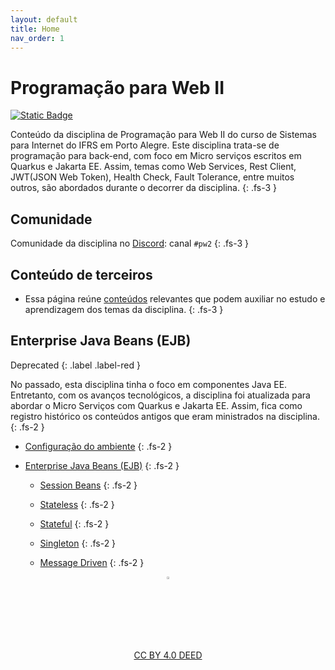 ```yaml
---
layout: default
title: Home
nav_order: 1
---
```


# Programação para Web II

[![Static Badge](https://img.shields.io/badge/Discord%20-%20%23pw2%20-%20%237792C8)](https://discord.gg/4meCsgkgpp)

Conteúdo da disciplina de Programação para Web II do curso de Sistemas para
Internet do IFRS em Porto Alegre. Este disciplina trata-se de programação para
back-end, com foco em Micro serviços escritos em Quarkus e Jakarta EE. Assim,
temas como Web Services, Rest Client, JWT(JSON Web Token), Health Check, Fault
Tolerance, entre muitos outros, são abordados durante o decorrer da disciplina.
{: .fs-3 }

## Comunidade

Comunidade da disciplina no [Discord](https://discord.com/invite/C29cqvm):
canal `#pw2`
{: .fs-3 }

## Conteúdo de terceiros

* Essa página reúne [conteúdos](topicos/terceiros/terceiros.md) relevantes que
  podem auxiliar no estudo e aprendizagem dos temas da disciplina.
{: .fs-3 }

## Enterprise Java Beans (EJB)

Deprecated
{: .label .label-red }

No passado, esta disciplina tinha o foco em componentes Java EE. Entretanto, com
os avanços tecnológicos, a disciplina foi atualizada para abordar o Micro
Serviços com Quarkus e Jakarta EE. Assim, fica como registro histórico os
conteúdos antigos que eram ministrados na disciplina.
{: .fs-2 }

* [Configuração do ambiente](topicos/ambiente/ambiente.md)
  {: .fs-2 }

* [Enterprise Java Beans (EJB)](topicos/introducaoEJB/introducao.md)
  {: .fs-2 }

  * [Session Beans](topicos/sessionbeans/sessionbeans.md)
  {: .fs-2 }

  * [Stateless](topicos/stateless/stateless.md)
  {: .fs-2 }

  * [Stateful](topicos/stateful/stateful.md)
  {: .fs-2 }

  * [Singleton](topicos/singleton/singleton.md)
  {: .fs-2 }

  * [Message Driven](topicos/mdb/mdb.md)
  {: .fs-2 }

<center>
  <a href="https://rpmhub.dev" target="blanck">
    <img src="imgs/logo.png" alt="Rodrigo Prestes Machado" width="3%"
    height="3%" border=0 style="border:0; text-decoration:none; outline:none">
  </a>
  <br/>
  <a rel="license" href="http://creativecommons.org/licenses/by/4.0/">
        CC BY 4.0 DEED
  </a>
</center>
